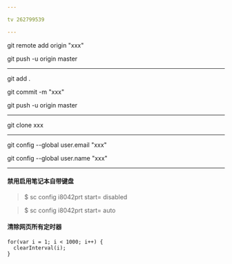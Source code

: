 ```yaml
---

tv 262799539

---
```


git remote add origin "xxx"

git push -u origin master

---

git add .

git commit -m "xxx"

git push -u origin master

---

git clone xxx

---

git config --global user.email "xxx"

git config --global user.name "xxx"

---

#### 禁用启用笔记本自带键盘

>$ sc config i8042prt start= disabled

>$ sc config i8042prt start= auto

#### 清除网页所有定时器

```
for(var i = 1; i < 1000; i++) {
  clearInterval(i);
}
```
